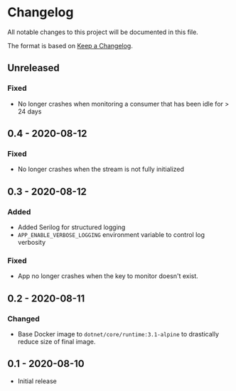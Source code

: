 # Changelog
All notable changes to this project will be documented in this file.

The format is based on [Keep a Changelog](https://keepachangelog.com/en/1.0.0/).

## Unreleased
### Fixed
- No longer crashes when monitoring a consumer that has been idle for > 24 days

## 0.4 - 2020-08-12
### Fixed
- No longer crashes when the stream is not fully initialized

## 0.3 - 2020-08-12
### Added
- Added Serilog for structured logging
- `APP_ENABLE_VERBOSE_LOGGING` environment variable to control log verbosity

### Fixed
- App no longer crashes when the key to monitor doesn't exist.

## 0.2 - 2020-08-11
### Changed
- Base Docker image to `dotnet/core/runtime:3.1-alpine` to drastically reduce size of final image.

## 0.1 - 2020-08-10
- Initial release

